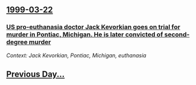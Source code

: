 ## [1999-03-22](/news/1999/03/22/index.md)

### [ US pro-euthanasia doctor Jack Kevorkian goes on trial for murder in Pontiac, Michigan. He is later convicted of second-degree murder](/news/1999/03/22/us-pro-euthanasia-doctor-jack-kevorkian-goes-on-trial-for-murder-in-pontiac-michigan-he-is-later-convicted-of-second-degree-murder.md)
_Context: Jack Kevorkian, Pontiac, Michigan, euthanasia_

## [Previous Day...](/news/1999/03/21/index.md)

